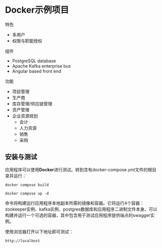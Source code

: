# Docker示例项目

特色
* 多用户
* 权限与职能授权

组件
* PostgreSQL database
* Apache Kafka enterprise bus
* Angular based front end

功能
* 项目管理
* 生产商
* 库存管理/供应链管理
* 资产管理
* 企业资源规划
  * 会计
  * 人力资源
  * 销售
  * 采购


## 安装与测试

应用程序可以使用**Docker**进行测试。转到含有docker-compose.yml文件的根目录并运行：

```
docker compose build

docker compose up -d
```
命令将构建运行应用程序本地副本所需的镜像和容器。它将运行4个容器：zookeeper实例、kafka实例、postgres数据库和应用程序二进制文件本身。可以构建并运行一个可选的容器，其中包含用于测试应用程序提供端点的swagger实例。

使用浏览器打开以下地址即可测试：

```
http://localhost
```
